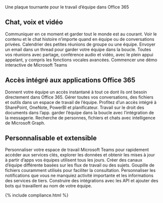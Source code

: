 

Une plaque tournante pour le travail d’équipe dans Office 365 

## Chat, voix et vidéo
Communiquer en ce moment et garder tout le monde est au courant. Voir le contenu et le chat histoire n’importe quand en équipe ou de conversations privées. Calendrier des petites réunions de groupe ou une équipe. Envoyer un email dans un thread pour garder votre équipe dans la boucle. Toutes vos réunions avec partage, conférence audio et vidéo, avec le plein appui appelant, y compris les fonctions vocales avancées. 
Commencer une démo interactive de Microsoft Teams 

## Accès intégré aux applications Office 365
Donnent votre équipe un accès instantané à tout ce dont ils ont besoin directement dans Office 365. Gérer toutes vos conversations, des fichiers et outils dans un espace de travail de l’équipe. Profitez d’un accès intégré à SharePoint, OneNote, PowerBI et planificateur. Travail sur le droit des documents dans l’app. garder l’équipe dans la boucle avec l’intégration de la messagerie. Recherche de personnes, fichiers et chats avec intelligence de Microsoft Graph. 

## Personnalisable et extensible
Personnaliser votre espace de travail Microsoft Teams pour rapidement accéder aux services clés, explorer les données et obtenir les mises à jour à partir d’apps vos équipes utilisent tous les jours. Créer des canaux d’équipe différente basées sur les flux de travail ou des sujets. Goupille de fichiers couramment utilisés pour faciliter la consultation. Personnaliser les notifications que vous ne manquiez activité importante et les informations des services de tiers. Construire des intégrations avec les API et ajouter des bots qui travaillent au nom de votre équipe. 




{% include compliance.html %}
